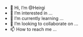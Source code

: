 - 👋 Hi, I’m @Heirgi
- 👀 I’m interested in ...
- 🌱 I’m currently learning ...
- 💞️ I’m looking to collaborate on ...
- 📫 How to reach me ...

<!---
Heirgi/Heirgi is a ✨ special ✨ repository because its `README.md` (this file) appears on your GitHub profile.
You can click the Preview link to take a look at your changes.
--->
